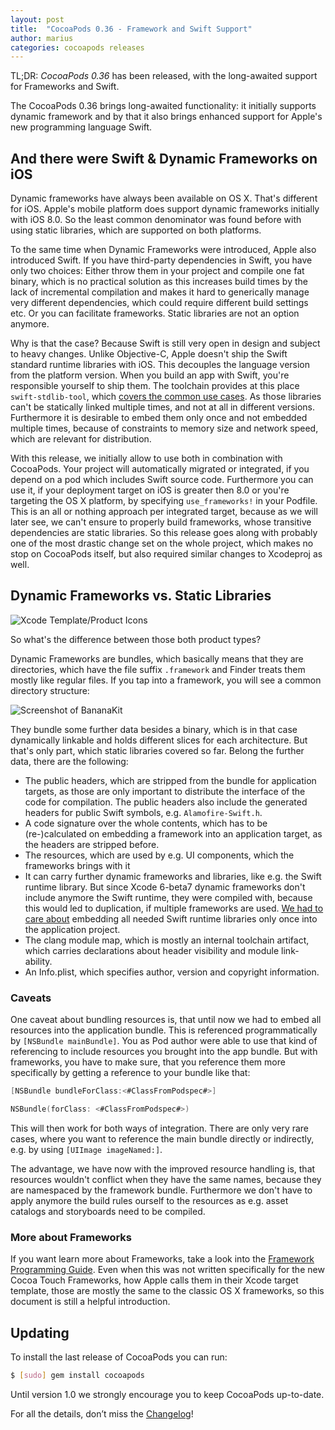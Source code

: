 ```yaml
---
layout: post
title:  "CocoaPods 0.36 - Framework and Swift Support"
author: marius
categories: cocoapods releases
---
```


TL;DR: _CocoaPods 0.36_ has been released, with the long-awaited support for Frameworks and Swift.

<!-- more -->

The CocoaPods 0.36 brings long-awaited functionality: it initially supports dynamic framework and by that it also brings enhanced support for Apple's new programming language Swift.


## And there were Swift & Dynamic Frameworks on iOS

Dynamic frameworks have always been available on OS X. That's different for iOS. Apple's mobile platform does support dynamic frameworks initially with iOS 8.0. So the least common denominator was found before with using static libraries, which are supported on both platforms.

To the same time when Dynamic Frameworks were introduced, Apple also introduced Swift. If you have third-party dependencies in Swift, you have only two choices: Either throw them in your project and compile one fat binary, which is no practical solution as this increases build times by the lack of incremental compilation and makes it hard to generically manage very different dependencies, which could require different build settings etc. Or you can facilitate frameworks. Static libraries are not an option anymore.

Why is that the case? Because Swift is still very open in design and subject to heavy changes. Unlike Objective-C, Apple doesn't ship the Swift standard runtime libraries with iOS. This decouples the language version from the platform version. When you build an app with Swift, you're responsible yourself to ship them. The toolchain provides at this place `swift-stdlib-tool`, which [covers the common use cases](http://samdmarshall.com/blog/swift_and_objc.html). As those libraries can't be statically linked multiple times, and not at all in different versions. Furthermore it is desirable to embed them only once and not embedded multiple times, because of constraints to memory size and network speed, which are relevant for distribution.

With this release, we initially allow to use both in combination with CocoaPods. Your project will automatically migrated or integrated, if you depend on a pod which includes Swift source code.
Furthermore you can use it, if your deployment target on iOS is greater then 8.0 or you're targeting the OS X platform, by specifying `use_frameworks!` in your Podfile.
This is an all or nothing approach per integrated target, because as we will later see, we can't ensure to properly build frameworks, whose transitive dependencies are static libraries.
So this release goes along with probably one of the most drastic change set on the whole project, which makes no stop on CocoaPods itself, but also required similar changes to Xcodeproj as well.


## Dynamic Frameworks vs. Static Libraries

![Xcode Template/Product Icons]()

So what's the difference between those both product types?

Dynamic Frameworks are bundles, which basically means that they are directories, which have the file suffix `.framework` and Finder treats them mostly like regular files. If you tap into a framework, you will see a common directory structure:

![Screenshot of BananaKit]()

They bundle some further data besides a binary, which is in that case dynamically linkable and holds different slices for each architecture. But that's only part, which static libraries covered so far. Belong the further data, there are the following:

* The public headers, which are stripped from the bundle for application targets, as those are only important to distribute the interface of the code for compilation. The public headers also include the generated headers for public Swift symbols, e.g. `Alamofire-Swift.h`.
* A code signature over the whole contents, which has to be (re-)calculated on embedding a framework into an application target, as the headers are stripped before.
* The resources, which are used by e.g. UI components, which the frameworks brings with it
* It can carry further dynamic frameworks and libraries, like e.g. the Swift runtime library. But since Xcode 6-beta7 dynamic frameworks don't include anymore the Swift runtime, they were compiled with, because this would led to duplication, if multiple frameworks are used. [We had to care about]() embedding all needed Swift runtime libraries only once into the application project.
* The clang module map, which is mostly an internal toolchain artifact, which carries declarations about header visibility and module link-ability.
* An Info.plist, which specifies author, version and copyright information.


### Caveats

One caveat about bundling resources is, that until now we had to embed all resources into the application bundle. This is referenced programmatically by `[NSBundle mainBundle]`. You as Pod author were able to use that kind of referencing to include resources you brought into the app bundle. But with frameworks, you have to make sure, that you reference them more specifically by getting a reference to your bundle like that:

```objective-c
[NSBundle bundleForClass:<#ClassFromPodspec#>]
```

```swift
NSBundle(forClass: <#ClassFromPodspec#>)
```

This will then work for both ways of integration.
There are only very rare cases, where you want to reference the main bundle directly or indirectly, e.g. by using `[UIImage imageNamed:]`.

The advantage, we have now with the improved resource handling is, that resources wouldn't conflict when they have the same names, because they are namespaced by the framework bundle. Furthermore we don't have to apply anymore the build rules ourself to the resources as e.g. asset catalogs and storyboards need to be compiled.


### More about Frameworks

If you want learn more about Frameworks, take a look into the [Framework Programming Guide](https://developer.apple.com/library/mac/documentation/MacOSX/Conceptual/BPFrameworks/Frameworks.html#//apple_ref/doc/uid/10000183-SW1). Even when this was not written specifically for the new Cocoa Touch Frameworks, how Apple calls them in their Xcode target template, those are mostly the same to the classic OS X frameworks, so this document is still a helpful introduction.


## Updating

To install the last release of CocoaPods you can run:

```bash
$ [sudo] gem install cocoapods
```

Until version 1.0 we strongly encourage you to keep CocoaPods up-to-date.

For all the details, don’t miss the
[Changelog](https://github.com/CocoaPods/CocoaPods/blob/master/CHANGELOG.md)!
